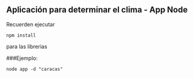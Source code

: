## Aplicación para determinar el clima - App Node

Recuerden ejecutar 
```
npm install
```
para las librerias

###Ejemplo: 
```
node app -d "caracas"
```